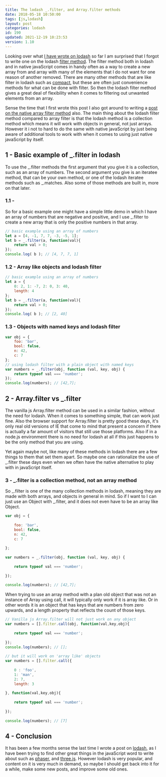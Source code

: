 ```yaml
---
title: The lodash _.filter, and Array.filter methods
date: 2018-05-18 10:50:00
tags: [js,lodash]
layout: post
categories: lodash
id: 190
updated: 2021-12-19 10:23:53
version: 1.10
---
```


Looking over what [I have wrote on lodash](/categories/lodash) so far I am surprised that I forgot to write one on the lodash [filter method](https://lodash.com/docs/4.17.10#filter). The filter method both in lodash and in native javaScript comes in handy often as a way to create a new array from and array with many of the elements that I do not want for one reason of another removed. There are many other methods that are like filter in lodash such as [compact](/2018/08/09/lodash_compact/), but these are often just convenience methods for what can be done with filter. So then the lodash filter method gives a great deal of flexibility when it comes to filtering out unwanted elements from an array.

Sense the time that I first wrote this post I also got around to writing a [post on the native array filter method](/2020/10/03/js-array-filter/) also. The main thing about the lodash filter method compared to array filter is that the lodash method is a collection method which means it will work with objects in general, not just arrays. However it i not to hard to do the same with native javaScript by just being aware of additional tools to work with when it comes to using just native javaScript by itself.

<!-- more -->

## 1 - Basic example of \_.filter in lodash

To use the \_.filter methods the first argument that you give it is a collection, such as an array of numbers. The second argument you give is an iteratee method, that can be your own method, or one of the lodash iteratee methods such as \_.matches. Also some of those methods are built in, more on that later.

### 1.1 -

So for a basic example one might have a simple little demo in which I have an array of numbers that are negative and positive, and I use \_.filter to create a new array that is only the positive numbers in that array.


```js
// basic example using an array of numbers
let a = [4, -1, 7, 7, -3, -5, 1];
let b = _.filter(a, function(val){
    return val > 0;
});
console.log( b ); // [4, 7, 7, 1]
```

### 1.2 - Array like objects and lodash filter

```js
// basic example using an array of numbers
let a = {
    0: 2, 1: -7, 2: 0, 3: 40,
    length: 4
};
let b = _.filter(a, function(val){
    return val > 0;
});
console.log( b ); // [2, 40]
```

### 1.3 - Objects with named keys and lodash filter

```js
var obj = {
    foo: 'bar',
    bool: false,
    n: 42,
    c: 7
};
// using lodash filter with a plain object with named keys
var numbers = _.filter(obj, function (val, key, obj) {
    return typeof val === 'number';
});
console.log(numbers); // [42,7];
```

## 2 - Array.filter vs \_.filter

The vanilla js Array.filter method can be used in a similar fashion, without the need for lodash. When it comes to something simple, that can work just fine. Also the browser support for Array.filter is pretty good these days, it's only real old versions of IE that come to mind that present a concern if there is actually a far amount of visitors that still use those platforms. Also if in a node.js environment there is no need for lodash at all if this just happens to be the only method that you are using. 

Yet again maybe not, like many of these methods in lodash there are a few things to them that set them apart. So maybe one can rationalize the use of \_.filter these days even when we often have the native alternative to play with in javaScript itself.

### 3 - \_.filter is a collection method, not an array method

So \_.filter is one of the many collection methods in lodash, meaning they are made with both arrays, and objects in general in mind. So if I want to I can just use an Object with \_.filter, and it does not even have to be an array like Object.

```js
var obj = {
 
    foo: 'bar',
    bool: false,
    n: 42,
    c: 7
 
};
 
var numbers = _.filter(obj, function (val, key, obj) {
 
    return typeof val === 'number';
 
});
 
console.log(numbers); // [42,7];
```

When trying to use an array method with a plan old object that was not an instance of Array using call, it will typically only work if it is array like. Or in other words it is an object that has keys that are numbers from zero upwards, and a length property that reflects the count of those keys.

```js
// Vanilla js Array.filter will not just work on any object
var numbers = [].filter.call(obj, function(val,key,obj){
 
    return typeof val === 'number';
 
});
console.log(numbers); // [];
 
// but it will work on 'array like' objects
var numbers = [].filter.call({
 
    0 : 'foo',
    1: 'man',
    2: 7,
    length: 3
 
}, function(val,key,obj){
 
    return typeof val === 'number';
 
});
 
console.log(numbers); // [7]
```

## 4 - Conclusion

It has been a few months sense the last time I wrote a post on [lodash](https://lodash.com/), as I have been trying to find other great things in the javaScript word to write about such as [phaser](/categories/phaser/), and [three.js](/categories/three-js/). However lodash is very popular, and content on it is very much in demand, so maybe I should get back into it for a while, make some new posts, and improve some old ones.
